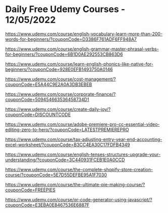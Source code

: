 # Daily Free Udemy Courses - 12/05/2022

https://www.udemy.com/course/english-vocabulary-learn-more-than-200-words-for-beginners/?couponCode=D3386F761ADF6FF948A7
https://www.udemy.com/course/english-grammar-master-phrasal-verbs-for-beginners/?couponCode=6B1D0AE292553CB863D6
https://www.udemy.com/course/learn-english-phonics-like-native-for-beginners/?couponCode=928E0EFB1493750A0146
https://www.udemy.com/course/cost-management/?couponCode=E5A44C9E2A0A3DB3EBEB
https://www.udemy.com/course/corporate-finance/?couponCode=509454663536458734D1
https://www.udemy.com/course/create-daily-joy/?couponCode=DISCOUNTCODE
https://www.udemy.com/course/adobe-premiere-pro-cc-essential-video-editing-zero-to-hero/?couponCode=LATESTPREMIEREPRO
https://www.udemy.com/course/tax-adjusting-entry-year-end-accounting-excel-worksheet/?couponCode=B3CC4EA30C17FDFB4349
https://www.udemy.com/course/english-tenses-structures-upgrade-your-understanding/?couponCode=3C440931FCEB1E0A0CCD
https://www.udemy.com/course/the-complete-shopify-store-creation-course/?couponCode=5E7D55DEFBE95A1F7030
https://www.udemy.com/course/the-ultimate-pie-making-course/?couponCode=FREEPIES
https://www.udemy.com/course/qr-code-generator-using-javascript/?couponCode=E3EBA0E8467536E6887F
